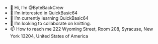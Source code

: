 - 👋 Hi, I’m @ByteBackCrew
- 👀 I’m interested in QuickBasic64
- 🌱 I’m currently learning QuickBasic64
- 💞️ I’m looking to collaborate on knitting.
- 📫 How to reach me 222 Wyoming Street, Room 208, Syracuse, New York 13204, United States of America

<!---
ByteBackCrew/ByteBackCrew is a ✨ special ✨ repository because its `README.md` (this file) appears on your GitHub profile.
You can click the Preview link to take a look at your changes.
--->
